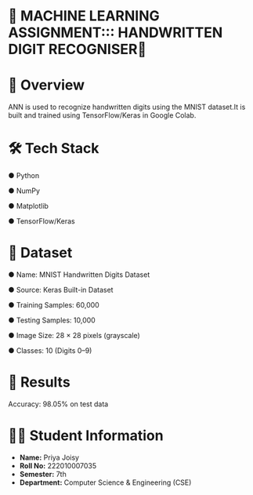 # 🔢 MACHINE LEARNING ASSIGNMENT::: HANDWRITTEN DIGIT RECOGNISER🔢

# 📌 Overview
 ANN is used to recognize handwritten digits using the MNIST dataset.It is built and trained using TensorFlow/Keras in Google Colab.


# 🛠 Tech Stack
● Python
 
● NumPy
 
● Matplotlib

● TensorFlow/Keras

# 📂 Dataset
 ● Name: MNIST Handwritten Digits Dataset

 ● Source: Keras Built-in Dataset

 ● Training Samples: 60,000

 ● Testing Samples: 10,000

 ● Image Size: 28 × 28 pixels (grayscale)

 ● Classes: 10 (Digits 0–9)


# 🧪 Results
Accuracy: 98.05% on test data


# 👩‍🎓 Student Information

- **Name:** Priya Joisy  
- **Roll No:** 222010007035 
- **Semester:** 7th  
- **Department:** Computer Science & Engineering (CSE)





